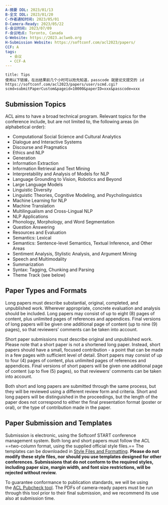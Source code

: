 ```yaml
---
A-摘要 DDL: 2023/01/13
B-全文 DDL: 2023/01/20
C-作者通知时间: 2023/05/01
D-Camera-Ready: 2023/05/22
E-会议时间: 2023/07/09
F-会议地点: Toronto, Canada
G-Website: https://2023.aclweb.org
H-Submission Website: https://softconf.com/acl2023/papers/
CCF: A
tags:
  - 会议
  - CCF-A
---
```


```ad-info
title: Tips
使用以下链接，在出结果前几个小时可以抢先知道，passcode 就是论文提交的 id
https://softconf.com/acl2023/papers/user/scmd.cgi?scmd=submitPaperCustom&pageid=10000&paperID=xxx&passcode=xxx

```

## Submission Topics

ACL aims to have a broad technical program. Relevant topics for the conference include, but are not limited to, the following areas (in alphabetical order):

-   Computational Social Science and Cultural Analytics
-   Dialogue and Interactive Systems
-   Discourse and Pragmatics
-   Ethics and NLP
-   Generation
-   Information Extraction
-   Information Retrieval and Text Mining
-   Interpretability and Analysis of Models for NLP
-   Language Grounding to Vision, Robotics and Beyond
-   Large Language Models
-   Linguistic Diversity
-   Linguistic Theories, Cognitive Modeling, and Psycholinguistics
-   Machine Learning for NLP
-   Machine Translation
-   Multilingualism and Cross-Lingual NLP
-   NLP Applications
-   Phonology, Morphology, and Word Segmentation
-   Question Answering
-   Resources and Evaluation
-   Semantics: Lexical
-   Semantics: Sentence-level Semantics, Textual Inference, and Other Areas
-   Sentiment Analysis, Stylistic Analysis, and Argument Mining
-   Speech and Multimodality
-   Summarization
-   Syntax: Tagging, Chunking and Parsing
-   Theme Track (see below)

## Paper Types and Formats

Long papers must describe substantial, original, completed, and unpublished work. Wherever appropriate, concrete evaluation and analysis should be included. Long papers may consist of up to eight (8) pages of content, plus unlimited pages of references and appendices. Final versions of long papers will be given one additional page of content (up to nine (9) pages), so that reviewers’ comments can be taken into account.

Short paper submissions must describe original and unpublished work. Please note that a short paper is not a shortened long paper. Instead, short papers should have a small, focused contribution - a point that can be made in a few pages with sufficient level of detail. Short papers may consist of up to four (4) pages of content, plus unlimited pages of references and appendices. Final versions of short papers will be given one additional page of content (up to five (5) pages), so that reviewers’ comments can be taken into account.

Both short and long papers are submitted through the same process, but they will be reviewed using a different review form and criteria. Short and long papers will be distinguished in the proceedings, but the length of the paper does not correspond to either the final presentation format (poster or oral), or the type of contribution made in the paper.

## Paper Submission and Templates

Submission is electronic, using the Softconf START conference management system. Both long and short papers must follow the ACL ==two-column format, using the supplied official style files.== The templates can be downloaded in [Style Files and Formatting](https://2023.aclweb.org/calls/style_and_formatting/). **Please do not modify these style files, nor should you use templates designed for other conferences. Submissions that do not conform to the required styles, including paper size, margin width, and font size restrictions, will be rejected without review.**

To guarantee conformance to publication standards, we will be using the [ACL Pubcheck tool](https://github.com/acl-org/aclpubcheck). The PDFs of camera-ready papers must be run through this tool prior to their final submission, and we recommend its use also at submission time.

